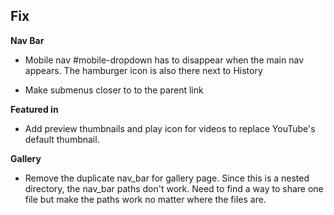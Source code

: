 ## Fix
**Nav Bar**
- Mobile nav #mobile-dropdown has to disappear when the main nav appears. The hamburger icon is also there next to History

- Make submenus closer to to the parent link

**Featured in**
- Add preview thumbnails and play icon for videos to replace YouTube's default thumbnail.

**Gallery**
- Remove the duplicate nav_bar for gallery page. Since this is a nested directory, the nav_bar paths don't work. Need to find a way to share one file but make the paths work no matter where the files are. 